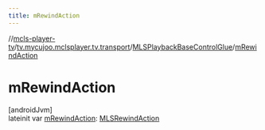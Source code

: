```yaml
---
title: mRewindAction
---
```

//[mcls-player-tv](../../../index.html)/[tv.mycujoo.mclsplayer.tv.transport](../index.html)/[MLSPlaybackBaseControlGlue](index.html)/[mRewindAction](m-rewind-action.html)



# mRewindAction



[androidJvm]\
lateinit var [mRewindAction](m-rewind-action.html): [MLSRewindAction](../../tv.mycujoo.mclsplayer.tv.widget/-m-l-s-rewind-action/index.html)




